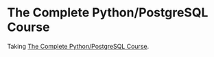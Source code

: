 # The Complete Python/PostgreSQL Course

Taking [The Complete Python/PostgreSQL Course](https://pysql.tecladocode.com/).

